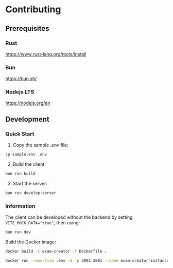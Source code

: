 # Contributing

## Prerequisites

### Rust

https://www.rust-lang.org/tools/install

### Bun

https://bun.sh/

### Nodejs LTS

https://nodejs.org/en

## Development

### Quick Start

1. Copy the sample .env file:

```bash
cp sample.env .env
```

2. Build the client:

```bash
bun run build
```

3. Start the server:

```bash
bun run develop:server
```

### Information

The client can be developed without the backend by setting `VITE_MOCK_DATA="true"`, then using:

```bash
bun run dev
```

Build the Docker image:

```bash
docker build -t exam-creator -f Dockerfile .
```

```bash
docker run --env-file .env -d -p 3001:3001 --name exam-creator-instance exam-creator
```
